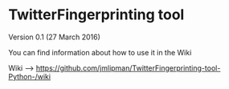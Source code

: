 # TwitterFingerprinting tool

Version 0.1 (27 March 2016)

You can find information about how to use it in the Wiki

Wiki --> https://github.com/jmlipman/TwitterFingerprinting-tool-Python-/wiki
